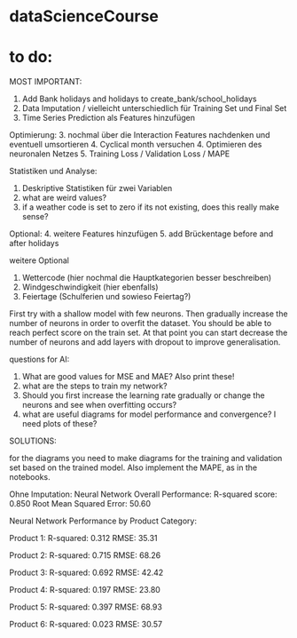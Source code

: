 # dataScienceCourse

# to do: 
MOST IMPORTANT: 
1. Add Bank holidays and holidays to create_bank/school_holidays 
2. Data Imputation / vielleicht unterschiedlich für Training Set und Final Set
3. Time Series Prediction als Features hinzufügen

Optimierung: 
3. nochmal über die Interaction Features nachdenken und eventuell umsortieren
4. Cyclical month versuchen
4. Optimieren des neuronalen Netzes
5. Training Loss / Validation Loss / MAPE

Statistiken und Analyse: 
1. Deskriptive Statistiken für zwei Variablen
2. what are weird values? 
3. if a weather code is set to zero if its not existing, does this really make sense?

Optional: 
4. weitere Features hinzufügen
5. add Brückentage before and after holidays

weitere Optional
1. Wettercode (hier nochmal die Hauptkategorien besser beschreiben)
2. Windgeschwindigkeit (hier ebenfalls)
3. Feiertage (Schulferien und sowieso Feiertag?)


First try with a shallow model with few neurons. Then gradually increase the number of neurons in order to overfit the dataset. You should be able to reach perfect score on the train set. At that point you can start decrease the number of neurons and add layers with dropout to improve generalisation.

questions for AI: 
1. What are good values for MSE and MAE? Also print these!
2. what are the steps to train my network? 
3. Should you first increase the learning rate gradually or change the neurons and see when overfitting occurs? 
4. what are useful diagrams for model performance and convergence? I need plots of these? 

SOLUTIONS: 

for the diagrams you need to make diagrams for the training and validation set based on the trained model. Also implement the MAPE, as in the notebooks. 



Ohne Imputation:
Neural Network Overall Performance:
R-squared score: 0.850
Root Mean Squared Error: 50.60

Neural Network Performance by Product Category:

Product 1:
R-squared: 0.312
RMSE: 35.31

Product 2:
R-squared: 0.715
RMSE: 68.26

Product 3:
R-squared: 0.692
RMSE: 42.42

Product 4:
R-squared: 0.197
RMSE: 23.80

Product 5:
R-squared: 0.397
RMSE: 68.93

Product 6:
R-squared: 0.023
RMSE: 30.57


